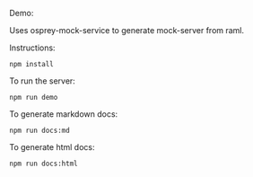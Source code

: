 Demo:

Uses osprey-mock-service to generate mock-server from raml.

Instructions:

```
npm install
```

To run the server:

```
npm run demo
```

To generate markdown docs:

```
npm run docs:md
```

To generate html docs:

```
npm run docs:html
```
